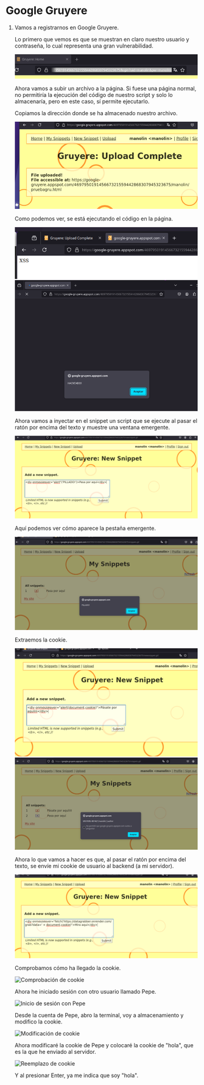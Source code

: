# Google Gruyere

1. Vamos a registrarnos en Google Gruyere.

   Lo primero que vemos es que se muestran en claro nuestro usuario y contraseña, lo cual representa una gran vulnerabilidad.

   ![Registro en Google Gruyere](image.png)

   Ahora vamos a subir un archivo a la página. Si fuese una página normal, no permitiría la ejecución del código de nuestro script y solo lo almacenaría, pero en este caso, sí permite ejecutarlo.

   Copiamos la dirección donde se ha almacenado nuestro archivo.

    ![alt text](image-2.png)

   Como podemos ver, se está ejecutando el código en la página.

    ![alt text](image-3.png)
    ![alt text](image-4.png)

   Ahora vamos a inyectar en el snippet un script que se ejecute al pasar el ratón por encima del texto y muestre una ventana emergente.

   ![alt text](image-5.png)

   Aquí podemos ver cómo aparece la pestaña emergente.

   ![alt text](image-6.png)

   Extraemos la cookie.

   ![alt text](image-7.png)
   ![alt text](image-8.png)

   Ahora lo que vamos a hacer es que, al pasar el ratón por encima del texto, se envíe mi cookie de usuario al backend (a mi servidor).

   ![alt text](image-9.png)

   Comprobamos cómo ha llegado la cookie.

   ![Comprobación de cookie](image-11.png)

   Ahora he iniciado sesión con otro usuario llamado Pepe.

   ![Inicio de sesión con Pepe](image-12.png)

   Desde la cuenta de Pepe, abro la terminal, voy a almacenamiento y modifico la cookie.

   ![Modificación de cookie](image-13.png)

   Ahora modificaré la cookie de Pepe y colocaré la cookie de "hola", que es la que he enviado al servidor.

   ![Reemplazo de cookie](image-14.png)

   Y al presionar Enter, ya me indica que soy "hola".
